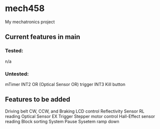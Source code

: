 # mech458
My mechatronics project

## Current features in main
### Tested:
n/a
### Untested:
mTimer
INT2 OR (Optical Sensor OR) trigger
INT3 Kill button


## Features to be added
Driving belt CW, CCW, and Braking
LCD control
Reflectivity Sensor RL reading
Optical Sensor EX Trigger
Stepper motor control
Hall-Effect sensor reading
Block sorting
System Pause
Sysetem ramp down
